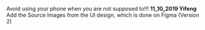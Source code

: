 Avoid using your phone when you are not supposed to!!!
**11_10_2019 Yifeng**
Add the Source Images from the UI design, which is done on Figma (Version 2)

